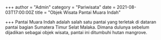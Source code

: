 +++
author = "Admin"
category = "Pariwisata"
date = 2021-08-03T17:00:00Z
title = "Objek Wisata Pantai Muara Indah"

+++
Pantai Muara Indah adalah salah satu pantai yang terletak di dataran pantai bagian Sumatera Timur Selat Malaka. Dimana dulunya sebelum dijadikan sebagai objek wisata, pantai ini ditumbuhi hutan mangrove.